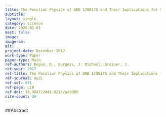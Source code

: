 ```yaml
---
title: The Peculiar Physics of GRB 170817A and Their Implications for Short GRBs
subtitle: 
layout: single
category: science
date: 2020-02-01
mast: false
image: 
image-sm: 
alt: 
project-date: December 2017
work-type: Paper
paper-type: Main
ref-authors: Begue, D., Burgess, J. Michael, Greiner, J.
ref-year: 2017
ref-title: The Peculiar Physics of GRB 170817A and Their Implications for Short GRBs
ref-journal: ApJL
ref-vol: 851
ref-page: L19
ref-doi: 10.3847/2041-8213/aa9d85
cite-count: 39
---
```



##Abstract
